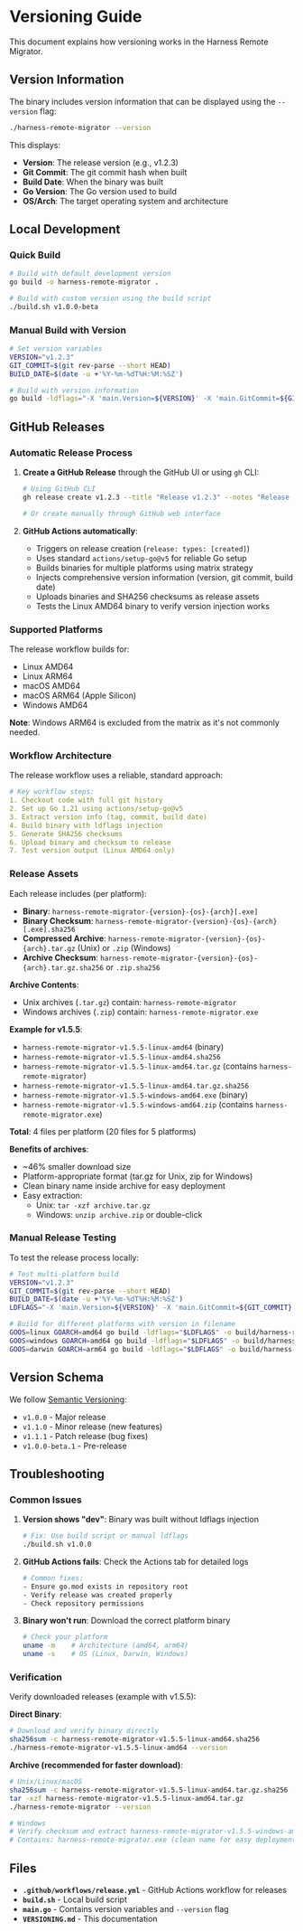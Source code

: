 # Versioning Guide

This document explains how versioning works in the Harness Remote Migrator.

## Version Information

The binary includes version information that can be displayed using the `--version` flag:

```bash
./harness-remote-migrator --version
```

This displays:
- **Version**: The release version (e.g., v1.2.3)
- **Git Commit**: The git commit hash when built
- **Build Date**: When the binary was built
- **Go Version**: The Go version used to build
- **OS/Arch**: The target operating system and architecture

## Local Development

### Quick Build
```bash
# Build with default development version
go build -o harness-remote-migrator .

# Build with custom version using the build script
./build.sh v1.0.0-beta
```

### Manual Build with Version
```bash
# Set version variables
VERSION="v1.2.3"
GIT_COMMIT=$(git rev-parse --short HEAD)
BUILD_DATE=$(date -u +'%Y-%m-%dT%H:%M:%SZ')

# Build with version information
go build -ldflags="-X 'main.Version=${VERSION}' -X 'main.GitCommit=${GIT_COMMIT}' -X 'main.BuildDate=${BUILD_DATE}'" -o harness-remote-migrator .
```

## GitHub Releases

### Automatic Release Process

1. **Create a GitHub Release** through the GitHub UI or using `gh` CLI:
   ```bash
   # Using GitHub CLI
   gh release create v1.2.3 --title "Release v1.2.3" --notes "Release notes here"
   
   # Or create manually through GitHub web interface
   ```

2. **GitHub Actions automatically**:
   - Triggers on release creation (`release: types: [created]`)
   - Uses standard `actions/setup-go@v5` for reliable Go setup
   - Builds binaries for multiple platforms using matrix strategy
   - Injects comprehensive version information (version, git commit, build date)
   - Uploads binaries and SHA256 checksums as release assets
   - Tests the Linux AMD64 binary to verify version injection works

### Supported Platforms

The release workflow builds for:
- Linux AMD64
- Linux ARM64
- macOS AMD64
- macOS ARM64 (Apple Silicon)
- Windows AMD64

**Note**: Windows ARM64 is excluded from the matrix as it's not commonly needed.

### Workflow Architecture

The release workflow uses a reliable, standard approach:

```yaml
# Key workflow steps:
1. Checkout code with full git history
2. Set up Go 1.21 using actions/setup-go@v5
3. Extract version info (tag, commit, build date)
4. Build binary with ldflags injection
5. Generate SHA256 checksums
6. Upload binary and checksum to release
7. Test version output (Linux AMD64 only)
```

### Release Assets

Each release includes (per platform):
- **Binary**: `harness-remote-migrator-{version}-{os}-{arch}[.exe]`
- **Binary Checksum**: `harness-remote-migrator-{version}-{os}-{arch}[.exe].sha256`
- **Compressed Archive**: `harness-remote-migrator-{version}-{os}-{arch}.tar.gz` (Unix) or `.zip` (Windows)
- **Archive Checksum**: `harness-remote-migrator-{version}-{os}-{arch}.tar.gz.sha256` or `.zip.sha256`

**Archive Contents**:
- Unix archives (`.tar.gz`) contain: `harness-remote-migrator`
- Windows archives (`.zip`) contain: `harness-remote-migrator.exe`

**Example for v1.5.5**:
- `harness-remote-migrator-v1.5.5-linux-amd64` (binary)
- `harness-remote-migrator-v1.5.5-linux-amd64.sha256`
- `harness-remote-migrator-v1.5.5-linux-amd64.tar.gz` (contains `harness-remote-migrator`)
- `harness-remote-migrator-v1.5.5-linux-amd64.tar.gz.sha256`
- `harness-remote-migrator-v1.5.5-windows-amd64.exe` (binary)
- `harness-remote-migrator-v1.5.5-windows-amd64.zip` (contains `harness-remote-migrator.exe`)

**Total**: 4 files per platform (20 files for 5 platforms)

**Benefits of archives**:
- ~46% smaller download size
- Platform-appropriate format (tar.gz for Unix, zip for Windows)
- Clean binary name inside archive for easy deployment
- Easy extraction:
  - Unix: `tar -xzf archive.tar.gz`
  - Windows: `unzip archive.zip` or double-click

### Manual Release Testing

To test the release process locally:
```bash
# Test multi-platform build
VERSION="v1.2.3"
GIT_COMMIT=$(git rev-parse --short HEAD)
BUILD_DATE=$(date -u +'%Y-%m-%dT%H:%M:%SZ')
LDFLAGS="-X 'main.Version=${VERSION}' -X 'main.GitCommit=${GIT_COMMIT}' -X 'main.BuildDate=${BUILD_DATE}'"

# Build for different platforms with version in filename
GOOS=linux GOARCH=amd64 go build -ldflags="$LDFLAGS" -o build/harness-remote-migrator-${VERSION}-linux-amd64 .
GOOS=windows GOARCH=amd64 go build -ldflags="$LDFLAGS" -o build/harness-remote-migrator-${VERSION}-windows-amd64.exe .
GOOS=darwin GOARCH=arm64 go build -ldflags="$LDFLAGS" -o build/harness-remote-migrator-${VERSION}-darwin-arm64 .
```

## Version Schema

We follow [Semantic Versioning](https://semver.org/):
- `v1.0.0` - Major release
- `v1.1.0` - Minor release (new features)
- `v1.1.1` - Patch release (bug fixes)
- `v1.0.0-beta.1` - Pre-release

## Troubleshooting

### Common Issues

1. **Version shows "dev"**: Binary was built without ldflags injection
   ```bash
   # Fix: Use build script or manual ldflags
   ./build.sh v1.0.0
   ```

2. **GitHub Actions fails**: Check the Actions tab for detailed logs
   ```bash
   # Common fixes:
   - Ensure go.mod exists in repository root
   - Verify release was created properly
   - Check repository permissions
   ```

3. **Binary won't run**: Download the correct platform binary
   ```bash
   # Check your platform
   uname -m    # Architecture (amd64, arm64)
   uname -s    # OS (Linux, Darwin, Windows)
   ```

### Verification

Verify downloaded releases (example with v1.5.5):

**Direct Binary**:
```bash
# Download and verify binary directly
sha256sum -c harness-remote-migrator-v1.5.5-linux-amd64.sha256
./harness-remote-migrator-v1.5.5-linux-amd64 --version
```

**Archive (recommended for faster download)**:
```bash
# Unix/Linux/macOS
sha256sum -c harness-remote-migrator-v1.5.5-linux-amd64.tar.gz.sha256
tar -xzf harness-remote-migrator-v1.5.5-linux-amd64.tar.gz
./harness-remote-migrator --version

# Windows
# Verify checksum and extract harness-remote-migrator-v1.5.5-windows-amd64.zip
# Contains: harness-remote-migrator.exe (clean name for easy deployment)
```

## Files

- **`.github/workflows/release.yml`** - GitHub Actions workflow for releases
- **`build.sh`** - Local build script  
- **`main.go`** - Contains version variables and `--version` flag
- **`VERSIONING.md`** - This documentation
